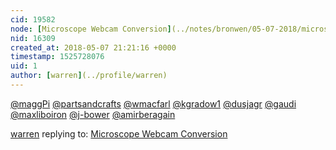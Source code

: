 ```yaml
---
cid: 19582
node: [Microscope Webcam Conversion](../notes/bronwen/05-07-2018/microscope-webcam-conversion)
nid: 16309
created_at: 2018-05-07 21:21:16 +0000
timestamp: 1525728076
uid: 1
author: [warren](../profile/warren)
---
```


[@maggPi](/profile/maggPi) [@partsandcrafts](/profile/partsandcrafts) [@wmacfarl](/profile/wmacfarl) [@kgradow1](/profile/kgradow1) [@dusjagr](/profile/dusjagr) [@gaudi](/profile/gaudi) [@maxliboiron](/profile/maxliboiron) [@j-bower](/profile/j-bower) [@amirberagain](/profile/amirberagain)

[warren](../profile/warren) replying to: [Microscope Webcam Conversion](../notes/bronwen/05-07-2018/microscope-webcam-conversion)

